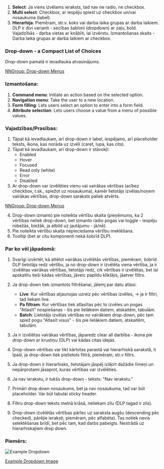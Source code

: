
1. **Select**: Ja viens izvēlams ieraksts, tad nav ne radio, ne checkbox.
2. **Multi select**: Checkbox, ar iespēju spiest uz checkbox un/vai nosaukuma (label).
3. **Hierarhija**: Piemēram, str.v. koks vai darba laika grupas ar darba laikiem. DLP ir divi varianti - secības šabloni (dropdown) ar zaļu, bold. Vajadzībās - darba vietas ar knābīti, lai izvērstu. Izmantošanas skaits - Darba laika grupas ar darba laikiem ar checkbox.

### Drop-down - a Compact List of Choices

Drop-down pamatā ir ievadlauka atvasinājums.

[NNGroup: Drop-down Menus](https://www.nngroup.com/articles/drop-down-menus/)

### Izmantošana:

1. **Command menu**: Initiate an action based on the selected option.
2. **Navigation menu**: Take the user to a new location.
3. **Form filling**: Lets users select an option to enter into a form field.
4. **Attribute selection**: Lets users choose a value from a menu of possible values.

### Vajadzības/Prasības:

1. Tāpat kā ievadlaukam, arī drop-down ir label, iespējams, arī placeholder teksts, ikona, kas norāda uz izvēli (caret, lupa, kas cits).
2. Tāpat kā ievadlaukam, arī drop-down ir stāvokļi:
   - Enabled
   - Hover
   - Focused
   - Read only (white)
   - Error
   - Disabled
3. Ar drop-down var izvēlēties vienu vai vairākas vērtības (ar/bez checkbox, t.sk., spiežot uz nosaukuma), kamēr lietotājs izvēlas/noņem vairākas vērtības, drop-down saraksts paliek atvērts.

[NNGroup: Drop-down Menus](https://www.nngroup.com/articles/drop-down-menus/)

4. Drop-down izmanto pie noteikta vērtību skaita (pieņēmums, ka 2 vērtības neliek drop-down, bet izmanto radio pogas vai toggle - iespēju robežās, biežāk, ja atbild uz jautājumu - jā/nē).
5. Pie noteikta vērtību skaita nepieciešama vērtību meklēšana.
6. Tooltip (bet ar citu komponenti nekā šobrīd DLP).

### Par ko vēl jāpadomā:

1. Svarīgi izvērtēt, kā attēlot vairākas izvēlētās vērtības, piemēram, šobrīd DLP lietotājs redz vērtību, ja no drop-down ir izvēlēta viena vērtība, ja ir izvēlētas vairākas vērtības, lietotājs redz, cik vērtības ir izvēlētas, bet lai apskatītu tieši kādas vērtības, jāveic papildu klikšķis, jāatver filtrs.

2. Ja drop-down tiek izmantots filtrēšanai, jālemj par datu atlasi:
   - **Live**: Kur vērtības atjaunojas uzreiz pēc vērtības izvēles, → ja ir filtri, tad liekam live.
   - **Pa filtram**: Kur vērtības tiek atlasītas pēc to izvēles un pogas "Atlasīt" nospiešanas - šis pie lielākiem datiem, atskaitēm, tabulām.
   - **Batch**: Lietotājs izvēlas vērtības no vairākiem drop-down, pēc tam spiež pogu "Atlasīt visus" - šis pie lielākiem datiem, atskaitēm, tabulām.

3. Ja ir izvēlētas vairākas vērtības, jāparedz clear all darbība - ikona pie drop-down ar krustiņu (DLP) vai kādas citas idejas.
4. Drop-down vērtības var tikt kārtotas parastā vai hierarhiskā sarakstā, it īpaši, ja drop-down tiek pielietots filtrā, piemēram, str.v filtrs.
5. Ja drop-down ir hierarhisks, lietotājam jāspēj izšķirt dažādie līmeņi un nepārprotami jāsaprot, kuras vērtības var izvēlēties.
6. Ja nav ierakstu, ir tukšs drop-down - teksts: "Nav ierakstu."
7. Primāri drop down nosaukums, bet ja nav nosaukuma, tad var būt placeholder. Var būt tabulai sticky header.
8. Filtru drop-down teksts melnā krāsā, neliekam zilu (DLP tagad ir zils).
9. Drop-down izvēlētās vērtības pārlec uz saraksta augšu (descending pēc checked), pārējie ieraksti, piemēram, pēc alfabēta). Tas notiek nevis selektēšanas brīdī, bet pēc tam, kad darbs pabeigts. Nestrādā uz hierarhiskajiem drop down.

### Piemērs:

![Example Dropdown](https://cdn.dribbble.com/users/4686695/screenshots/19798304/media/f8d3635f0ebe1a22fd75653e5c7851ab.png?resize=1600x1200&vertical=center)

[Example Dropdown Image](https://cdn.dribbble.com/users/4686695/screenshots/19798304/media/f8d3635f0ebe1a22fd75653e5c7851ab.png?resize=1600x1200&vertical=center)

